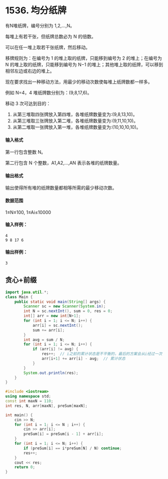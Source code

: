 # 1536. 均分纸牌

有N堆纸牌，编号分别为 1,2,…,N。

每堆上有若干张，但纸牌总数必为 N 的倍数。

可以在任一堆上取若干张纸牌，然后移动。

移牌规则为：在编号为 1 的堆上取的纸牌，只能移到编号为 2 的堆上；在编号为 N 的堆上取的纸牌，只能移到编号为 N−1 的堆上；其他堆上取的纸牌，可以移到相邻左边或右边的堆上。

现在要求找出一种移动方法，用最少的移动次数使每堆上纸牌数都一样多。

例如 N=4，4 堆纸牌数分别为：(9,8,17,6)。

移动 3 次可达到目的：

1. 从第三堆取四张牌放入第四堆，各堆纸牌数量变为:(9,8,13,10)。
2. 从第三堆取三张牌放入第二堆，各堆纸牌数量变为:(9,11,10,10)。
3. 从第二堆取一张牌放入第一堆，各堆纸牌数量变为:(10,10,10,10)。

#### 输入格式

第一行包含整数 N。

第二行包含 N 个整数，A1,A2,…,AN 表示各堆的纸牌数量。

#### 输出格式

输出使得所有堆的纸牌数量都相等所需的最少移动次数。

#### 数据范围

1≤N≤100, 1≤Ai≤10000

#### 输入样例：

```
4
9 8 17 6
```

#### 输出样例：

```
3
```



## 贪心+前缀

```java
import java.util.*;
class Main {
    public static void main(String[] args) {
        Scanner sc = new Scanner(System.in);
        int N = sc.nextInt(), sum = 0, res = 0;
        int[] arr = new int[N+1];
        for (int i = 1; i <= N; i++) {
            arr[i] = sc.nextInt();
            sum += arr[i];
        }
        int avg = sum / N;
        for (int i = 1; i <= N; i++) {
            if (arr[i] != avg) {  
                res++;  // i之前的累计状态是不平衡的，最后的方案会从i经过一次
                arr[i+1] += arr[i] - avg;  // 累计状态
            }
        }
        System.out.println(res);
    }
}
```

```c++
#include <iostream>
using namespace std;
const int maxN = 110;
int res, N, arr[maxN], preSum[maxN];

int main() {
    cin >> N;
    for (int i = 1; i <= N ; i++) {
        cin >> arr[i];
        preSum[i] = preSum[i - 1] + arr[i];
    }
    for (int i = 1; i <= N; i++) {
        if (preSum[i] == i*preSum[N] / N) continue;
        res++;
    }
    cout << res;
    return 0;
}
```

